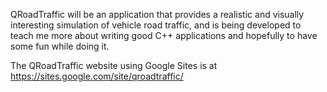 QRoadTraffic will be an application that provides a realistic and visually interesting simulation of vehicle road traffic, and is being developed to teach me more about writing good C++ applications and hopefully to have some fun while doing it.

The QRoadTraffic website using Google Sites is at https://sites.google.com/site/qroadtraffic/
